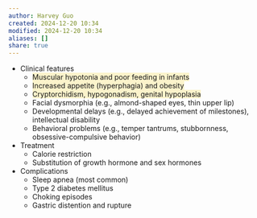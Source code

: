 ```yaml
---
author: Harvey Guo
created: 2024-12-20 10:34
modified: 2024-12-20 10:34
aliases: []
share: true
---
```

- Clinical features 
	- <span style="background:rgba(240, 200, 0, 0.2)">Muscular hypotonia and poor feeding in infants</span>
	- <span style="background:rgba(240, 200, 0, 0.2)">Increased appetite (hyperphagia) and obesity</span> 
	- <span style="background:rgba(240, 200, 0, 0.2)">Cryptorchidism, hypogonadism, genital hypoplasia</span>
	- Facial dysmorphia (e.g., almond-shaped eyes, thin upper lip)
	- Developmental delays (e.g., delayed achievement of milestones), intellectual disability
	- Behavioral problems (e.g., temper tantrums, stubbornness, obsessive-compulsive behavior)
- Treatment
	- Calorie restriction
	- Substitution of growth hormone and sex hormones
- Complications
	- Sleep apnea (most common)
	- Type 2 diabetes mellitus
	- Choking episodes 
	- Gastric distention and rupture
